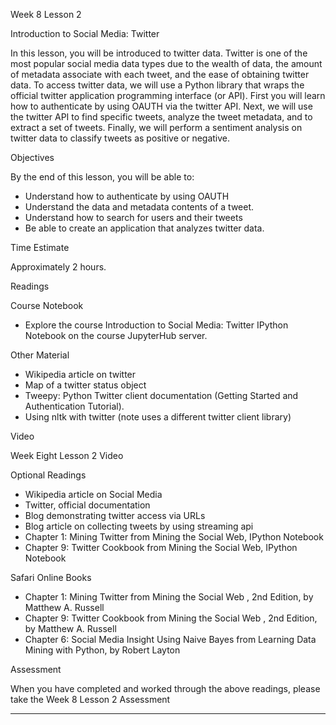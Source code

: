 Week 8 Lesson 2

Introduction to Social Media: Twitter

In this lesson, you will be introduced to twitter data. Twitter is one of the most popular social media data types due to the wealth of data, the amount of metadata associate with each tweet, and the ease of obtaining twitter data. To access twitter data, we will use a Python library that wraps the official twitter application programming interface (or API). First you will learn how to authenticate by using OAUTH via the twitter API. Next, we will use the twitter API to find specific tweets, analyze the tweet metadata, and to extract a set of tweets. Finally, we will perform a sentiment analysis on twitter data to classify tweets as positive or negative.

Objectives

By the end of this lesson, you will be able to:

- Understand how to authenticate by using OAUTH 
- Understand the data and metadata contents of a tweet.
- Understand how to search for users and their tweets
- Be able to create an application that analyzes twitter data.

Time Estimate

Approximately 2 hours.

Readings

Course Notebook

- Explore the course Introduction to Social Media: Twitter IPython Notebook on the course JupyterHub server.

Other Material

- Wikipedia article on twitter
- Map of a twitter status object
- Tweepy: Python Twitter client documentation (Getting Started and Authentication Tutorial).
- Using nltk with twitter (note uses a different twitter client library)

Video

Week Eight Lesson 2 Video

Optional Readings

- Wikipedia article on Social Media
- Twitter, official documentation
- Blog demonstrating twitter access via URLs
- Blog article on collecting tweets by using streaming api
- Chapter 1: Mining Twitter from Mining the Social Web, IPython Notebook
- Chapter 9: Twitter Cookbook from Mining the Social Web, IPython Notebook

Safari Online Books

- Chapter 1: Mining Twitter from Mining the Social Web , 2nd Edition, by Matthew A. Russell
- Chapter 9: Twitter Cookbook from Mining the Social Web , 2nd Edition, by Matthew A. Russell
- Chapter 6: Social Media Insight Using Naive Bayes from Learning Data Mining with Python, by Robert Layton

Assessment

When you have completed and worked through the above readings, please take the Week 8 Lesson 2 Assessment

---

[l2nb]: ../notebooks/intro2smt.ipynb
[la]: https://learn.illinois.edu/mod/quiz/
[lv]: https://mediaspace.illinois.edu
[wt]: https://en.wikipedia.org/wiki/Twitter
[wsm]: https://en.wikipedia.org/wiki/Social_media
[twd]: http://tweepy.readthedocs.org
[tod]: https://dev.twitter.com/overview/documentation
[unt]: http://www.nltk.org/howto/twitter.html
[tsa]: http://badhessian.org/2012/10/collecting-real-time-twitter-data-with-the-streaming-api/
[tu]: http://nealcaren.web.unc.edu/pizza-twitter-and-apis/
[msw1]: https://github.com/ptwobrussell/Mining-the-Social-Web-2nd-Edition/blob/master/ipynb/Chapter%201%20-%20Mining%20Twitter.ipynb
[msw9]: https://github.com/ptwobrussell/Mining-the-Social-Web-2nd-Edition/blob/master/ipynb/Chapter%209%20-%20Twitter%20Cookbook.ipynb
[mtso]: http://online.wsj.com/public/resources/documents/TweetMetadata.pdf
